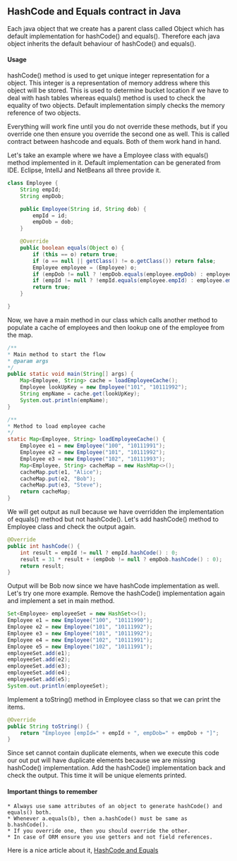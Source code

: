 ## HashCode and Equals contract in Java
Each java object that we create has a parent class called Object which has default implementation for hashCode() and equals(). Therefore each java object inherits the default behaviour of hashCode() and equals().

#### Usage
hashCode() method is used to get unique integer representation for a object. This integer is a representation of memory address where this object will be stored. This is used to determine bucket location if we have to deal with hash tables whereas equals() method is used to check the equality of two objects. Default implementation simply checks the memory reference of two objects. 

Everything will work fine until you do not override these methods, but if you override one then ensure you override the second one as well. This is called contract between hashcode and equals. Both of them work hand in hand.

Let's take an example where we have a Employee class with equals() method implemented in it. Default implementation can be generated from IDE. Eclipse, IntellJ and NetBeans all three provide it.

```java
class Employee {
	String empId;
	String empDob;

	public Employee(String id, String dob) {
		empId = id;
		empDob = dob;
	}

	@Override
	public boolean equals(Object o) {
		if (this == o) return true;
		if (o == null || getClass() != o.getClass()) return false;
		Employee employee = (Employee) o;
		if (empDob != null ? !empDob.equals(employee.empDob) : employee.empDob != null) return false;
		if (empId != null ? !empId.equals(employee.empId) : employee.empId != null) return false;
		return true;
	}

}

```

Now, we have a main method in our class which calls another method to populate a cache of employees and then lookup one of the employee from the map.

```java
/**
* Main method to start the flow
* @param args
*/
public static void main(String[] args) {
	Map<Employee, String> cache = loadEmployeeCache();
	Employee lookUpKey = new Employee("101", "10111992");
	String empName = cache.get(lookUpKey);
	System.out.println(empName);
}

/**
* Method to load employee cache
*/
static Map<Employee, String> loadEmployeeCache() {
	Employee e1 = new Employee("100", "10111991");
	Employee e2 = new Employee("101", "10111992");
	Employee e3 = new Employee("102", "10111993");
	Map<Employee, String> cacheMap = new HashMap<>();
	cacheMap.put(e1, "Alice");
	cacheMap.put(e2, "Bob");
	cacheMap.put(e3, "Steve");
	return cacheMap;
}
```

We will get output as null because we have overridden the implementation of equals() method but not hashCode(). Let's add hashCode() method to Employee class and check the output again.

```java
@Override
public int hashCode() {
	int result = empId != null ? empId.hashCode() : 0;
	result = 31 * result + (empDob != null ? empDob.hashCode() : 0);
	return result;
}
```

Output will be Bob now since we have hashCode implementation as well. Let's try one more example. Remove the hashCode() implementation again and implement a set in main method.

```java
Set<Employee> employeeSet = new HashSet<>();
Employee e1 = new Employee("100", "10111990");
Employee e2 = new Employee("101", "10111992");
Employee e3 = new Employee("101", "10111992");
Employee e4 = new Employee("102", "10111991");
Employee e5 = new Employee("102", "10111991");
employeeSet.add(e1);
employeeSet.add(e2);
employeeSet.add(e3);
employeeSet.add(e4);
employeeSet.add(e5);
System.out.println(employeeSet);
```

Implement a toString() method in Employee class so that we can print the items.

```java
@Override
public String toString() {
	return "Employee [empId=" + empId + ", empDob=" + empDob + "]";
}
```

Since set cannot contain duplicate elements, when we execute this code our out put will have duplicate elements because we are missing hashCode() implementation. Add the hashCode() implementation back and check the output.
This time it will be unique elements printed.

#### Important things to remember
	* Always use same attributes of an object to generate hashCode() and equals() both.
	* Whenever a.equals(b), then a.hashCode() must be same as b.hashCode().
	* If you override one, then you should override the other.
	* In case of ORM ensure you use getters and not field references.
	
Here is a nice article about it, 
[HashCode and Equals](http://www.javaranch.com/journal/2002/10/equalhash.html)	